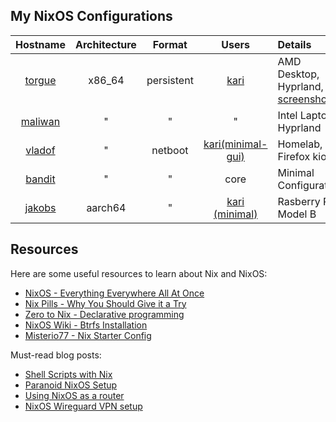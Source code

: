 ## My NixOS Configurations
| Hostname | Architecture | Format       | Users | Details
| :-:       |  :-:    | :-:          | :-:   | :-
[torgue](nixosConfigurations/torgue/default.nix)   | x86_64  | persistent | [kari](home-manager/users/kari/default.nix)              | AMD Desktop, Hyprland, [screenshot](https://raw.githubusercontent.com/tupakkatapa/nix-config/main/nixosConfigurations/torgue/screenshot.png)
[maliwan](nixosConfigurations/maliwan/default.nix) | "       | "          | "                                                        | Intel Laptop, Hyprland
[vladof](nixosConfigurations/vladof/default.nix)   | "       | netboot    | [kari(minimal-gui)](home-manager/users/kari/minimal.nix) | Homelab, Firefox kiosk
[bandit](nixosConfigurations/bandit/default.nix)   | "       | "          | core                                                     | Minimal Configuration
[jakobs](nixosConfigurations/jakobs/default.nix)   | aarch64 | "          | [kari (minimal)](home-manager/users/kari/minimal.nix)    | Rasberry Pi 4 Model B


## Resources
Here are some useful resources to learn about Nix and NixOS:

- [NixOS - Everything Everywhere All At Once](https://www.youtube.com/watch?v=CwfKlX3rA6E)
- [Nix Pills - Why You Should Give it a Try](https://nixos.org/guides/nix-pills/why-you-should-give-it-a-try.html)
- [Zero to Nix - Declarative programming](https://zero-to-nix.com/concepts/declarative)
- [NixOS Wiki - Btrfs Installation](https://nixos.wiki/wiki/Btrfs)
- [Misterio77 - Nix Starter Config](https://github.com/Misterio77/nix-starter-configs)

Must-read blog posts:

- [Shell Scripts with Nix](https://ertt.ca/nix/shell-scripts/)
- [Paranoid NixOS Setup](https://xeiaso.net/blog/paranoid-nixos-2021-07-18/)
- [Using NixOS as a router](https://francis.begyn.be/blog/nixos-home-router)
- [NixOS Wireguard VPN setup](https://alberand.com/nixos-wireguard-vpn.html)

